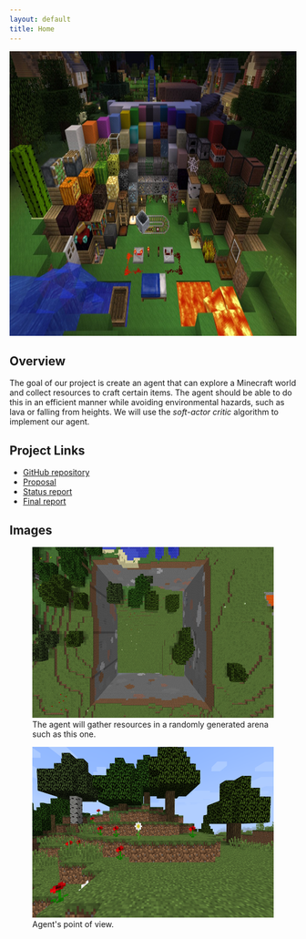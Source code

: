 ```yaml
---
layout: default
title: Home
---
```


<div style="text-align:center"> <img src='https://raw.githubusercontent.com/jhnguyen521/SpeedCrafter/main/img/homepage.jpg' width="750" height="500"/></div>

## Overview

The goal of our project is create an agent that can explore a Minecraft world and collect resources to craft certain items. The agent should be able to do this in an efficient manner while avoiding environmental hazards, such as lava or falling from heights. We will use the *soft-actor critic* algorithm to implement our agent.

## Project Links
- [GitHub repository](https://github.com/jhnguyen521/SpeedCrafter)
- [Proposal](proposal.html)
- [Status report](status.html)
- [Final report](final.html)

## Images
<figure>
  <img src='https://raw.githubusercontent.com/jhnguyen521/SpeedCrafter/main/img/arena.png' width="550" height="300"/>
  <figcaption>The agent will gather resources in a randomly generated arena such as this one.</figcaption>
</figure>


<figure>
  <img src='https://raw.githubusercontent.com/jhnguyen521/SpeedCrafter/main/img/view.png' width="550" height="300"/>
  <figcaption>Agent's point of view.</figcaption>
</figure>


